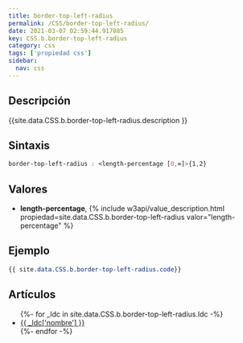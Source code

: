 ```yaml
---
title: border-top-left-radius
permalink: /CSS/border-top-left-radius/
date: 2021-03-07 02:59:44.917885
key: CSS.b.border-top-left-radius
category: css
tags: ['propiedad css']
sidebar: 
  nav: css
---
```


## Descripción
{{site.data.CSS.b.border-top-left-radius.description }}

## Sintaxis
~~~css
border-top-left-radius : <length-percentage [0,∞]>{1,2}
~~~

## Valores
* **length-percentage**,  {% include w3api/value_description.html propiedad=site.data.CSS.b.border-top-left-radius valor="length-percentage" %}

## Ejemplo
~~~css
{{ site.data.CSS.b.border-top-left-radius.code}}
~~~

## Artículos
<ul>
{%- for _ldc in site.data.CSS.b.border-top-left-radius.ldc -%}
   <li>
       <a href="{{_ldc['url'] }}">{{ _ldc['nombre'] }}</a>
   </li>
{%- endfor -%}
</ul>
